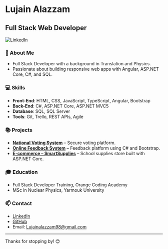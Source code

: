 # Lujain Alazzam

## Full Stack Web Developer 

[![LinkedIn](https://img.shields.io/badge/LinkedIn-blue?style=flat&logo=linkedin)](https://www.linkedin.com/in/lujain-alazzam-3549a61b0/)

### 👋 About Me

- Full Stack Developer with a background in Translation and Physics.
- Passionate about building responsive web apps with Angular, ASP.NET Core, C#, and SQL.

### 💻 Skills

- **Front-End**: HTML, CSS, JavaScript, TypeScript, Angular, Bootstrap
- **Back-End**: C#, ASP.NET Core, ASP.NET MVC5
- **Database**: SQL, SQL Server
- **Tools**: Git, Trello, REST APIs, Agile

### 📚 Projects

- **[National Voting System](https://github.com/lujain988/Election)** – Secure voting platform.
- **[Online Feedback System](https://github.com/lujain988/Project-04)** – Feedback platform using C# and Bootstrap.
- **[E-commerce – SmartSupplies](https://github.com/lujain988/SmartSupplies)** – School supplies store built with ASP.NET Core.

### 🎓 Education

- Full Stack Developer Training, Orange Coding Academy
- MSc in Nuclear Physics, Yarmouk University

### 📫 Contact

- [LinkedIn](https://www.linkedin.com/in/lujain-alazzam-3549a61b0/)
- [GitHub](https://github.com/lujain988)
- Email: Lujainalazzam98@gmail.com

---

Thanks for stopping by! 😊
